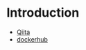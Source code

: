 # Introduction

* [Qiita](https://qiita.com/tukiyo3/)
* [dockerhub](https://registry.hub.docker.com/u/tukiyo3/)
